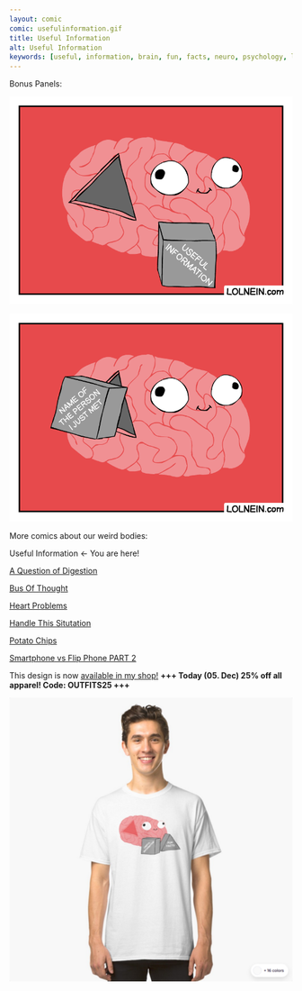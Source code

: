```yaml
---
layout: comic
comic: usefulinformation.gif
title: Useful Information
alt: Useful Information
keywords: [useful, information, brain, fun, facts, neuro, psychology, learning, studying, concentration]
---
```


Bonus Panels:

![Useful Information Bonus](/images/usefulinformation_bonus.gif)

![Useful Information Bonus 2](/images/usefulinformation_name.gif)


More comics about our weird bodies:

Useful Information <- You are here!

[A Question of Digestion](https://lolnein.com/2019/09/10/aquestionofdigestion/)

[Bus Of Thought](https://lolnein.com/2019/09/05/busofthought/)

[Heart Problems](https://lolnein.com/2019/06/05/heartproblems/)

[Handle This Situtation](https://lolnein.com/2019/04/25/handlethissituation/)

[Potato Chips](https://lolnein.com/2017/06/21/potatochips/)

[Smartphone vs Flip Phone PART 2](http://lolnein.com/2014/10/01/smartphones2/)


This design is now [available in my shop!](https://www.redbubble.com/people/lolnein/shop?asc=u) __+++ Today (05. Dec) 25% off all apparel! Code: OUTFITS25 +++__


 

[![Useful Information Shirt](/images/usefulinformation_shirt2.png)](https://www.redbubble.com/people/lolnein/shop?asc=u)